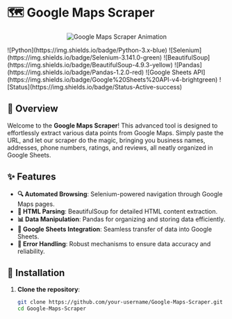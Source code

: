 # 🗺️ Google Maps Scraper

<p align="center">
<img src="https://i.giphy.com/media/v1.Y2lkPTc5MGI3NjExZTdxbmY3N2VndmZzNWFhb3R5cHVsMWM1OTk0N2wyNjR1cWVzbjk1ZiZlcD12MV9pbnRlcm5hbF9naWZfYnlfaWQmY3Q9Zw/V4NSR1NG2p0KeJJyr5/giphy.gif" alt="Google Maps Scraper Animation"> </p>
![Python](https://img.shields.io/badge/Python-3.x-blue)
![Selenium](https://img.shields.io/badge/Selenium-3.141.0-green)
![BeautifulSoup](https://img.shields.io/badge/BeautifulSoup-4.9.3-yellow)
![Pandas](https://img.shields.io/badge/Pandas-1.2.0-red)
![Google Sheets API](https://img.shields.io/badge/Google%20Sheets%20API-v4-brightgreen)
![Status](https://img.shields.io/badge/Status-Active-success)

## 🌟 Overview

Welcome to the **Google Maps Scraper**! This advanced tool is designed to effortlessly extract various data points from Google Maps. Simply paste the URL, and let our scraper do the magic, bringing you business names, addresses, phone numbers, ratings, and reviews, all neatly organized in Google Sheets.

## ✨ Features

- **🔍 Automated Browsing**: Selenium-powered navigation through Google Maps pages.
- **📝 HTML Parsing**: BeautifulSoup for detailed HTML content extraction.
- **📊 Data Manipulation**: Pandas for organizing and storing data efficiently.
- **📑 Google Sheets Integration**: Seamless transfer of data into Google Sheets.
- **🚨 Error Handling**: Robust mechanisms to ensure data accuracy and reliability.

## 🚀 Installation

1. **Clone the repository**:
   ```bash
   git clone https://github.com/your-username/Google-Maps-Scraper.git
   cd Google-Maps-Scraper
